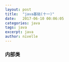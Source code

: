 ```yaml
---
layout: post
title:  "java基础(十一)"
date:   2017-06-10 00:06:05
categories: java
tags: java
excerpt: java
author: nivelle
---
```


### 内部类

